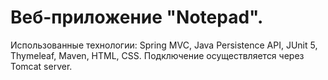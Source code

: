 # Веб-приложение "Notepad".

Использованные технологии: Spring MVC, Java Persistence API, JUnit 5, Thymeleaf, Maven, HTML, CSS.
Подключение осуществляется через Tomcat server.
